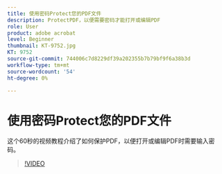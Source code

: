 ```yaml
---
title: 使用密码Protect您的PDF文件
description: ProtectPDF，以便需要密码才能打开或编辑PDF
role: User
product: adobe acrobat
level: Beginner
thumbnail: KT-9752.jpg
KT: 9752
source-git-commit: 744006c7d8229df39a202355b7b79bf9f6a38b3d
workflow-type: tm+mt
source-wordcount: '54'
ht-degree: 0%

---
```


# 使用密码Protect您的PDF文件

这个60秒的视频教程介绍了如何保护PDF，以便打开或编辑PDF时需要输入密码。

>[!VIDEO](https://video.tv.adobe.com/v/340075?hidetitle=true)
